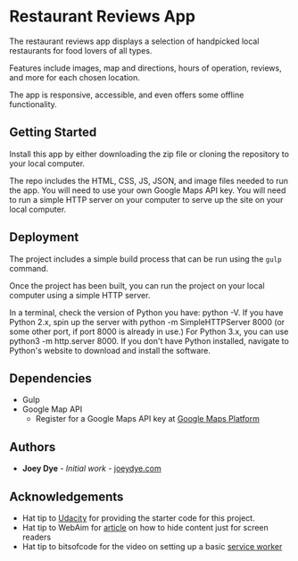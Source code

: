 # Restaurant Reviews App

The restaurant reviews app displays a selection of handpicked local restaurants for food lovers of all types.

Features include images, map and directions, hours of operation, reviews, and more for each chosen location.

The app is responsive, accessible, and even offers some offline functionality.

## Getting Started

Install this app by either downloading the zip file or cloning the repository to your local computer.

The repo includes the HTML, CSS, JS, JSON, and image files needed to run the app. You will need to use your own Google Maps API key. You will need to run a simple HTTP server on your computer to serve up the site on your local computer.

## Deployment

The project includes a simple build process that can be run using the `gulp` command.

Once the project has been built, you can run the project on your local computer using a simple HTTP server.

In a terminal, check the version of Python you have: python -V. If you have Python 2.x, spin up the server with python -m SimpleHTTPServer 8000 (or some other port, if port 8000 is already in use.) For Python 3.x, you can use python3 -m http.server 8000. If you don't have Python installed, navigate to Python's website to download and install the software.

## Dependencies

- Gulp
- Google Map API
  - Register for a Google Maps API key at [Google Maps Platform](https://cloud.google.com/maps-platform/)

## Authors

- **Joey Dye** - _Initial work_ - [joeydye.com](http://joeydye.com)

## Acknowledgements

- Hat tip to [Udacity](https://www.udacity.com/courses/career) for providing the starter code for this project.
- Hat tip to WebAim for [article](https://webaim.org/techniques/css/invisiblecontent/) on how to hide content just for screen readers
- Hat tip to bitsofcode for the video on setting up a basic [service worker](https://www.youtube.com/watch?v=BfL3pprhnms)
